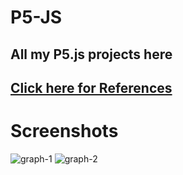 # P5-JS

## All my P5.js projects here

## [Click here for References](https://p5js.org/reference/)
# Screenshots
![graph-1](https://github.com/DarkMortal/P5-JS/assets/67017303/8d67879f-959a-4813-9edc-6631e3fe0f3f)
![graph-2](https://github.com/DarkMortal/P5-JS/assets/67017303/94c40fbb-c835-40fe-b42e-1579080d5e1c)
